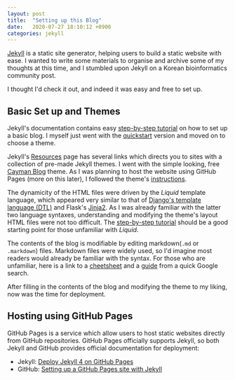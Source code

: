 ```yaml
---
layout: post
title:  "Setting up this Blog"
date:   2020-07-27 18:10:12 +0900
categories: jekyll
---
```


[Jekyll][jekyll-docs] is a static site generator, helping users to build a
static website with ease. I wanted to write some materials to organise and 
archive some of my thoughts at this time, and I stumbled upon Jekyll on a 
Korean bioinformatics community post.

I thought I'd check it out, and indeed it was easy and free to set up. 

## Basic Set up and Themes

Jekyll's documentation contains easy [step-by-step tutorial][jekyll-step-by-step] on how to set up a basic blog. I myself just went with the [quickstart][jekyll-quickstart] 
version and moved on to choose a theme. 

Jekyll's [Resources](https://jekyllrb.com/resources/) page has several links
which directs you to sites with a collection of pre-made Jekyll themes. I went 
with the simple looking, free [Cayman Blog][cayman-blog] theme. As I was planning
to host the website using GitHub Pages (more on this later), I followed the 
theme's [instructions][cayman-blog-instructions]. 

The dynamicity of the HTML files were driven by the _Liquid_ template language,
which appeared very similar to that of [Django's template language (DTL)][dtl-link] and 
Flask's [Jinja2][jinja2-link]. As I was already familiar with the latter two 
language syntaxes, understanding and modifying the theme's layout HTML files
were not too difficult. The [step-by-step tutorial][jekyll-step-by-step] should be a 
good starting point for those unfamiliar with _Liquid_. 

The contents of the blog is modifiable by editing markdown(`.md` or `.markdown`) 
files. Markdown files were widely used, so I'd imagine most readers would already 
be familiar with the syntax. For those who are unfamiliar, here is a link to a 
[cheetsheet][github-cheatsheet] and a [guide][github-md-guide] from a quick 
Google search.

After filling in the contents of the blog and modifying the theme to my liking,
now was the time for deployment. 


## Hosting using GitHub Pages

GitHub Pages is a service which allow users to host static websites directly
from GitHub repositories. GitHub Pages officially supports Jekyll, so both Jekyll and 
GitHub provides official documentation for deployment:

- Jekyll: [Deploy Jekyll 4 on GitHub Pages][jekyll-deployment]
- GitHub: [Setting up a GitHub Pages site with Jekyll][github-pages-deployment]


[jekyll-docs]: https://jekyllrb.com/docs/
[jekyll-home]: https://jekyllrb.com/
[jekyll-step-by-step]: https://jekyllrb.com/docs/step-by-step/01-setup/
[jekyll-quickstart]: https://jekyllrb.com/docs/
[jekyll-deployment]: https://jekyllrb.com/docs/continuous-integration/github-actions/

[github-cheatsheet]: https://github.com/adam-p/markdown-here/wiki/Markdown-Cheatsheet
[github-md-guide]: https://guides.github.com/features/mastering-markdown/
[github-pages-deployment]: https://docs.github.com/en/github/working-with-github-pages/setting-up-a-github-pages-site-with-jekyll

[cayman-blog]: https://github.com/lorepirri/cayman-blog
[cayman-blog-instructions]: https://github.com/lorepirri/cayman-blog#hosting-with-github-pages


[dtl-link]: https://docs.djangoproject.com/en/3.0/ref/templates/language/
[jinja2-link]: https://jinja.palletsprojects.com/en/2.11.x/

